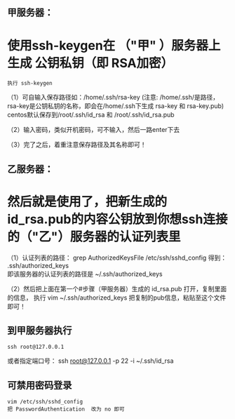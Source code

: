 ## 甲服务器：
# 使用ssh-keygen在 （"甲" ）服务器上生成 公钥私钥（即 RSA加密）
	执行 ssh-keygen 
（1）可自输入保存路径如：/home/.ssh/rsa-key (注意: /home/.ssh/是路径，rsa-key是公钥私钥的名称，即会在/home/.ssh下生成 rsa-key 和 rsa-key.pub)
	centos默认保存到/root/.ssh/id_rsa 和 /root/.ssh/id_rsa.pub

（2）输入密码，类似开机密码，可不输入，然后一路enter下去

（3）完了之后，着重注意保存路径及其名称即可！

## 乙服务器：
# 然后就是使用了，把新生成的id_rsa.pub的内容公钥放到你想ssh连接的（"乙"）服务器的认证列表里
（1）认证列表的路径：
		grep AuthorizedKeysFile /etc/ssh/sshd_config 
	得到：
		.ssh/authorized_keys  
	即该服务器的认证列表的路径是  ~/.ssh/authorized_keys

（2）然后把上面在第一个#步骤（甲服务器）生成的 id_rsa.pub 打开，复制里面的信息，
	执行 
		vim ~/.ssh/authorized_keys
	把复制的pub信息，粘贴至这个文件即可！

## 到甲服务器执行
	ssh root@127.0.0.1
  或者指定端口号：
	ssh root@127.0.0.1 -p 22 -i ~/.ssh/id_rsa

	
## 可禁用密码登录
	vim /etc/ssh/sshd_config
	把 PasswordAuthentication  改为 no 即可
	








